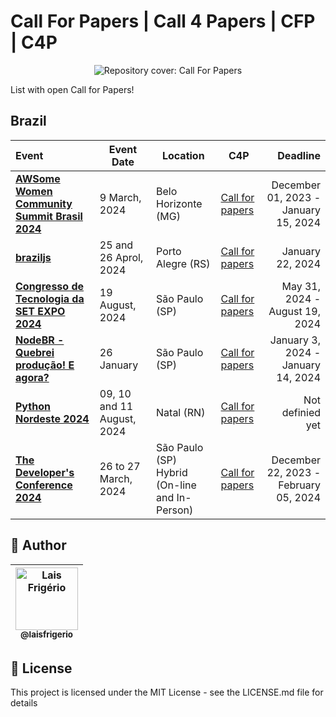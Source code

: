 # Call For Papers | Call 4 Papers | CFP | C4P 

<p align="center">
  <a><img src="https://github.com/laisfrigerio/call-for-papers/assets/20709086/1a42e2f8-f3fc-42e2-a20a-2f10857473e1" alt="Repository cover: Call For Papers" title="Repository cover: Call For Papers"></a>
</p>

List with open Call for Papers!

## Brazil

| Event        | Event Date     | Location      | C4P            | Deadline      |
| :---         |    ---      |     ---     |     ---    |          ---: |
| [**AWSome Women Community Summit Brasil 2024**](https://www.awswomencommunitybrasil.com/)   | 9 March, 2024           | Belo Horizonte (MG)                               | [Call for papers](https://sessionize.com/awsome-women-community-summit-brasil-2024/) | December 01, 2023 - <br>January 15, 2024  
| [**braziljs**](https://conf.braziljs.org/)    | 25 and 26 Aprol, 2024    | Porto Alegre (RS)  | [Call for papers](https://docs.google.com/forms/d/e/1FAIpQLScv4EEhT4QuMLo0NcmdbwQt-aZvf8tCxkxKVoa7mqPsDWJxRA/viewform)     | January 22, 2024
| [**Congresso de Tecnologia da SET EXPO 2024**](https://set.org.br/events/setexpo/call-for-papers/)    | 19 August, 2024    | São Paulo (SP)  | [Call for papers](https://set.org.br/events/setexpo/call-for-papers/)                                | May 31, 2024 - <br>August 19, 2024   
| [**NodeBR - Quebrei produção! E agora?**](https://www.instagram.com/node_br/)               | 26 January              | São Paulo (SP)                                    | [Call for papers](https://sessionize.com/nodebr-67-quebrei-producao-e-agora/)        | January 3, 2024 - <br>January 14, 2024 
| [**Python Nordeste 2024**](https://2024.pythonnordeste.org/)    | 09, 10 and 11 August, 2024    | Natal (RN)  | [Call for papers](https://2024.pythonnordeste.org/)                                | Not definied yet |
| [**The Developer's Conference 2024**](https://thedevconf.com/tdc/2024/summit-sao-paulo/)    | 26 to 27 March, 2024    | São Paulo (SP) <br>Hybrid (On-line and In-Person)   | [Call for papers](https://thedevconf.com/call4papers)                                | December 22, 2023 - <br>February 05, 2024 

## 👩 Author

| [<img src="https://avatars.githubusercontent.com/u/20709086?v=4" width="100px;" alt="Lais Frigério"/><br /><sub><b>@laisfrigerio</b></sub>](https://github.com/laisfrigerio)<br /> |
| :---: |


## 📄 License

This project is licensed under the MIT License - see the LICENSE.md file for details
